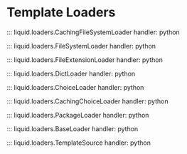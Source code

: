 # Template Loaders

::: liquid.loaders.CachingFileSystemLoader
    handler: python

::: liquid.loaders.FileSystemLoader
    handler: python

::: liquid.loaders.FileExtensionLoader
    handler: python

::: liquid.loaders.DictLoader
    handler: python

::: liquid.loaders.ChoiceLoader
    handler: python

::: liquid.loaders.CachingChoiceLoader
    handler: python

::: liquid.loaders.PackageLoader
    handler: python

::: liquid.loaders.BaseLoader
    handler: python

::: liquid.loaders.TemplateSource
    handler: python

